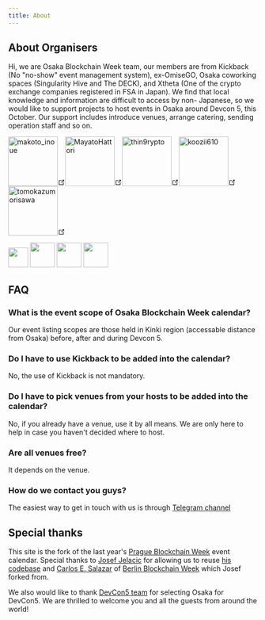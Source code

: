```yaml
---
title: About 
---
```


## About Organisers

Hi, we are Osaka Blockchain Week team, our members are from Kickback (No "no-show" event management system), ex-OmiseGO, Osaka coworking spaces (Singularity Hive and The DECK), and Xtheta (One of the crypto exchange companies registered in FSA in Japan). We find that local knowledge and information are difficult to access by non- Japanese, so we would like to support projects to host events in Osaka around Devcon 5, this October. Our support includes introduce venues, arrange catering, sending operation staff and so on.


<p class="profiles"><a href="https://twitter.com/makoto_inoue" target="_blank" rel="noopener noreferrer" ><img src="https://pbs.twimg.com/profile_images/786179407710920704/ZwBzCmUz_200x200.jpg" alt="makoto_inoue" width=100px><svg xmlns="http://www.w3.org/2000/svg" aria-hidden="true" x="0px" y="0px" viewBox="0 0 100 100" width="15" height="15" class="icon outbound"><path fill="currentColor" d="M18.8,85.1h56l0,0c2.2,0,4-1.8,4-4v-32h-8v28h-48v-48h28v-8h-32l0,0c-2.2,0-4,1.8-4,4v56C14.8,83.3,16.6,85.1,18.8,85.1z"></path><polygon fill="currentColor" points="45.7,48.7 51.3,54.3 77.2,28.5 77.2,37.2 85.2,37.2 85.2,14.9 62.8,14.9 62.8,22.9 71.5,22.9"></polygon></svg></a><a href="https://twitter.com/MayatoHattori" target="_blank" rel="noopener noreferrer"><img src="https://pbs.twimg.com/profile_images/1148375609296347136/3CVEoRq7_200x200.png" alt="MayatoHattori" width=100px><svg xmlns="http://www.w3.org/2000/svg" aria-hidden="true" x="0px" y="0px" viewBox="0 0 100 100" width="15" height="15" class="icon outbound"><path fill="currentColor" d="M18.8,85.1h56l0,0c2.2,0,4-1.8,4-4v-32h-8v28h-48v-48h28v-8h-32l0,0c-2.2,0-4,1.8-4,4v56C14.8,83.3,16.6,85.1,18.8,85.1z"></path><polygon fill="currentColor" points="45.7,48.7 51.3,54.3 77.2,28.5 77.2,37.2 85.2,37.2 85.2,14.9 62.8,14.9 62.8,22.9 71.5,22.9"></polygon></svg></a><a href="https://twitter.com/thin9rypto" target="_blank" rel="noopener noreferrer"><img src="https://pbs.twimg.com/profile_images/1153227593060999169/6nMey1QT_200x200.jpg" width=100px alt="thin9rypto"><svg xmlns="http://www.w3.org/2000/svg" aria-hidden="true" x="0px" y="0px" viewBox="0 0 100 100" width="15" height="15" class="icon outbound"><path fill="currentColor" d="M18.8,85.1h56l0,0c2.2,0,4-1.8,4-4v-32h-8v28h-48v-48h28v-8h-32l0,0c-2.2,0-4,1.8-4,4v56C14.8,83.3,16.6,85.1,18.8,85.1z"></path><polygon fill="currentColor" points="45.7,48.7 51.3,54.3 77.2,28.5 77.2,37.2 85.2,37.2 85.2,14.9 62.8,14.9 62.8,22.9 71.5,22.9"></polygon></svg></a><a href="https://twitter.com/koozii610" target="_blank" rel="noopener noreferrer"><img src="https://pbs.twimg.com/profile_images/1097129178502066177/Xqx8lICm_200x200.png" width=100px alt="koozii610"><svg xmlns="http://www.w3.org/2000/svg" aria-hidden="true" x="0px" y="0px" viewBox="0 0 100 100" width="15" height="15" class="icon outbound"><path fill="currentColor" d="M18.8,85.1h56l0,0c2.2,0,4-1.8,4-4v-32h-8v28h-48v-48h28v-8h-32l0,0c-2.2,0-4,1.8-4,4v56C14.8,83.3,16.6,85.1,18.8,85.1z"></path><polygon fill="currentColor" points="45.7,48.7 51.3,54.3 77.2,28.5 77.2,37.2 85.2,37.2 85.2,14.9 62.8,14.9 62.8,22.9 71.5,22.9"></polygon></svg></a><a href="https://www.linkedin.com/in/tomokazumorisawa/" target="_blank" rel="noopener noreferrer"><img src="https://i.ibb.co/jHFDcH7/morisawa.jpg" alt="tomokazumorisawa" width=100px><svg xmlns="http://www.w3.org/2000/svg" aria-hidden="true" x="0px" y="0px" viewBox="0 0 100 100" width="15" height="15" class="icon outbound"><path fill="currentColor" d="M18.8,85.1h56l0,0c2.2,0,4-1.8,4-4v-32h-8v28h-48v-48h28v-8h-32l0,0c-2.2,0-4,1.8-4,4v56C14.8,83.3,16.6,85.1,18.8,85.1z"></path><polygon fill="currentColor" points="45.7,48.7 51.3,54.3 77.2,28.5 77.2,37.2 85.2,37.2 85.2,14.9 62.8,14.9 62.8,22.9 71.5,22.9"></polygon></svg></a></p>

<p class="companies">
    <a href="https://kickback.events"><img src="/kickback.png" height=40px alt=""></a>
    <a href="https://xtheta.co.jp"><img src="/xtheta.png" height=50px alt=""></a>
    <a href="https://singularity-hive.com"><img src="/hive.png" height=50px alt=""></a>
    <a href="https://thedeck.jp"><img src="https://thedeck.jp/wp/wp-content/uploads/2018/08/logo_Fix_255.png" height=50px alt=""></a>
</p>

## FAQ

### What is the event scope of Osaka Blockchain Week calendar?

Our event listing scopes are those held in Kinki region (accessable distance from Osaka) before, after and during Devcon 5.

### Do I have to use Kickback to be added into the calendar?

No, the use of Kickback is not mandatory.

### Do I have to pick venues from your hosts to be added into the calendar?

No, if you already have a venue, use it by all means. We are only here to help in case you haven't decided where to host.

### Are all venues free?

It depends on the venue.

### How do we contact you guys?

The easiest way to get in touch with us is through [Telegram channel](https://t.me/joinchat/IzDHHxeJvuuFH78uXTf4HA)

## Special thanks

This site is the fork of the last year's [Prague Blockchain Week](https://pragueblockchainweek.cz) event calendar. Special thanks to [Josef Jelacic](https://twitter.com/josefjelacic) for allowing us to reuse [his codebase](https://github.com/josefJ/PragueBlockchainWeek) and [Carlos E. Salazar](https://twitter.com/cesalazar) of [Berlin Blockchain Week](https://github.com/cesalazar/berlinblockchainweek) which Josef forked from.

We also would like to thank [DevCon5 team](https://devcon.org) for selecting Osaka for DevCon5. We are thrilled to welcome you and all the guests from around the world!
